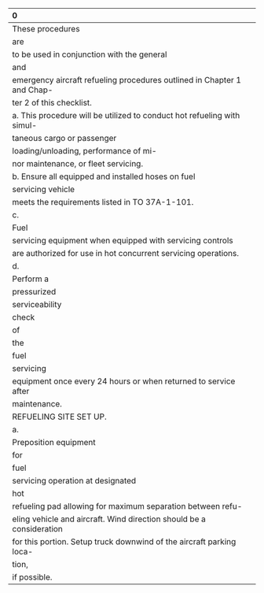 | 0                                                                       |
|:------------------------------------------------------------------------|
| These procedures                                                        |
| are                                                                     |
| to be used in conjunction with the general                              |
| and                                                                     |
| emergency aircraft refueling procedures outlined in Chapter 1 and Chap- |
| ter 2 of this checklist.                                                |
| a. This procedure will be utilized to conduct hot refueling with simul- |
| taneous cargo or passenger                                              |
| loading/unloading, performance of mi-                                   |
| nor maintenance, or fleet servicing.                                    |
| b. Ensure all equipped and installed hoses on fuel                      |
| servicing vehicle                                                       |
| meets the requirements listed in TO 37A-1-101.                          |
| c.                                                                      |
| Fuel                                                                    |
| servicing equipment when equipped with servicing controls               |
| are authorized for use in hot concurrent servicing operations.          |
| d.                                                                      |
| Perform a                                                               |
| pressurized                                                             |
| serviceability                                                          |
| check                                                                   |
| of                                                                      |
| the                                                                     |
| fuel                                                                    |
| servicing                                                               |
| equipment once every 24 hours or when returned to service after         |
| maintenance.                                                            |
| REFUELING SITE SET UP.                                                  |
| a.                                                                      |
| Preposition equipment                                                   |
| for                                                                     |
| fuel                                                                    |
| servicing operation at designated                                       |
| hot                                                                     |
| refueling pad allowing for maximum separation between refu-             |
| eling vehicle and aircraft. Wind direction should be a consideration    |
| for this portion. Setup truck downwind of the aircraft parking loca-    |
| tion,                                                                   |
| if possible.                                                            |